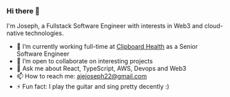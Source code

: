 ### Hi there 👋

I'm Joseph, a Fullstack Software Engineer with interests in Web3 and cloud-native technologies.

- 🔭 I’m currently working full-time at [Clipboard Health](https://clipboardhealth.com) as a Senior Software Engineer
- 👯 I’m open to collaborate on interesting projects
- 💬 Ask me about React, TypeScript, AWS, Devops and Web3
- 📫 How to reach me: ajejoseph22@gmail.com
- ⚡ Fun fact: I play the guitar and sing pretty decently :)
